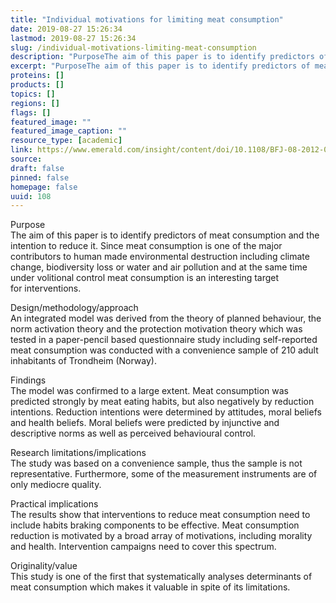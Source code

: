 ```yaml
---
title: "Individual motivations for limiting meat consumption"
date: 2019-08-27 15:26:34
lastmod: 2019-08-27 15:26:34
slug: /individual-motivations-limiting-meat-consumption
description: "PurposeThe aim of this paper is to identify predictors of meat consumption and the intention to reduce it. Since meat consumption is one of the major contributors to human made environmental destruction including climate change, biodiversity loss or water and air pollution and at the same time under volitional control meat consumption is an interesting target for&nbsp;interventions."
excerpt: "PurposeThe aim of this paper is to identify predictors of meat consumption and the intention to reduce it. Since meat consumption is one of the major contributors to human made environmental destruction including climate change, biodiversity loss or water and air pollution and at the same time under volitional control meat consumption is an interesting target for&nbsp;interventions."
proteins: []
products: []
topics: []
regions: []
flags: []
featured_image: ""
featured_image_caption: ""
resource_type: [academic]
link: https://www.emerald.com/insight/content/doi/10.1108/BFJ-08-2012-0193/full/html
source: 
draft: false
pinned: false
homepage: false
uuid: 108
---
```

Purpose\
The aim of this paper is to identify predictors of meat consumption and
the intention to reduce it. Since meat consumption is one of the major
contributors to human made environmental destruction including climate
change, biodiversity loss or water and air pollution and at the same
time under volitional control meat consumption is an interesting target
for interventions.

Design/methodology/approach\
An integrated model was derived from the theory of planned behaviour,
the norm activation theory and the protection motivation theory which
was tested in a paper-pencil based questionnaire study including
self-reported meat consumption was conducted with a convenience sample
of 210 adult inhabitants of Trondheim (Norway).

Findings\
The model was confirmed to a large extent. Meat consumption was
predicted strongly by meat eating habits, but also negatively by
reduction intentions. Reduction intentions were determined by attitudes,
moral beliefs and health beliefs. Moral beliefs were predicted by
injunctive and descriptive norms as well as perceived
behavioural control.

Research limitations/implications\
The study was based on a convenience sample, thus the sample is not
representative. Furthermore, some of the measurement instruments are of
only mediocre quality.

Practical implications\
The results show that interventions to reduce meat consumption need to
include habits braking components to be effective. Meat consumption
reduction is motivated by a broad array of motivations, including
morality and health. Intervention campaigns need to cover this spectrum.

Originality/value\
This study is one of the first that systematically analyses determinants
of meat consumption which makes it valuable in spite of its limitations.
